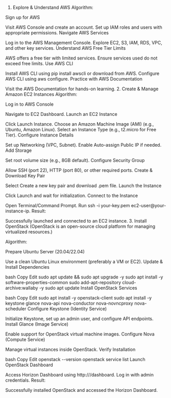 1. Explore & Understand AWS
Algorithm:

Sign up for AWS

Visit AWS Console and create an account.
Set up IAM roles and users with appropriate permissions.
Navigate AWS Services

Log in to the AWS Management Console.
Explore EC2, S3, IAM, RDS, VPC, and other key services.
Understand AWS Free Tier Limits

AWS offers a free tier with limited services.
Ensure services used do not exceed free limits.
Use AWS CLI

Install AWS CLI using pip install awscli or download from AWS.
Configure AWS CLI using aws configure.
Practice with AWS Documentation

Visit the AWS Documentation for hands-on learning.
2. Create & Manage Amazon EC2 Instances
Algorithm:

Log in to AWS Console

Navigate to EC2 Dashboard.
Launch an EC2 Instance

Click Launch Instance.
Choose an Amazon Machine Image (AMI) (e.g., Ubuntu, Amazon Linux).
Select an Instance Type (e.g., t2.micro for Free Tier).
Configure Instance Details

Set up Networking (VPC, Subnet).
Enable Auto-assign Public IP if needed.
Add Storage

Set root volume size (e.g., 8GB default).
Configure Security Group

Allow SSH (port 22), HTTP (port 80), or other required ports.
Create & Download Key Pair

Select Create a new key pair and download .pem file.
Launch the Instance

Click Launch and wait for initialization.
Connect to the Instance

Open Terminal/Command Prompt.
Run ssh -i your-key.pem ec2-user@your-instance-ip.
Result:

Successfully launched and connected to an EC2 instance.
3. Install OpenStack
(OpenStack is an open-source cloud platform for managing virtualized resources.)

Algorithm:

Prepare Ubuntu Server (20.04/22.04)

Use a clean Ubuntu Linux environment (preferably a VM or EC2).
Update & Install Dependencies

bash
Copy
Edit
sudo apt update && sudo apt upgrade -y
sudo apt install -y software-properties-common
sudo add-apt-repository cloud-archive:wallaby -y
sudo apt update
Install OpenStack Services

bash
Copy
Edit
sudo apt install -y openstack-client
sudo apt install -y keystone glance nova-api nova-conductor nova-novncproxy nova-scheduler
Configure Keystone (Identity Service)

Initialize Keystone, set up an admin user, and configure API endpoints.
Install Glance (Image Service)

Enable support for OpenStack virtual machine images.
Configure Nova (Compute Service)

Manage virtual instances inside OpenStack.
Verify Installation

bash
Copy
Edit
openstack --version
openstack service list
Launch OpenStack Dashboard

Access Horizon Dashboard using http://<your-server-ip>/dashboard.
Log in with admin credentials.
Result:

Successfully installed OpenStack and accessed the Horizon Dashboard.
